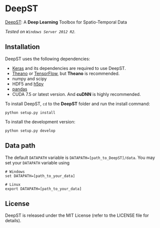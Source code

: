 DeepST
======
[DeepST](https://github.com/lucktroy/DeepST): A **Deep Learning** Toolbox for Spatio-Temporal Data

*Tested on `Windows Server 2012 R2`.*

## Installation

DeepST uses the following dependencies: 

* [Keras](https://keras.io/#installation) and its dependencies are required to use DeepST. 
* [Theano](http://deeplearning.net/software/theano/install.html#install) or [TensorFlow](https://github.com/tensorflow/tensorflow#download-and-setup), but **Theano** is recommended. 
* numpy and scipy
* HDF5 and [h5py](http://www.h5py.org/)
* [pandas](http://pandas.pydata.org/)
* CUDA 7.5 or latest version. And **cuDNN** is highly recommended. 

To install DeepST, `cd` to the **DeepST** folder and run the install command:

```
python setup.py install
```

To install the development version:

```
python setup.py develop
```

## Data path

The default `DATAPATH` variable is `DATAPATH=[path_to_DeepST]/data`. You may set your `DATAPATH` variable using

```
# Windows
set DATAPATH=[path_to_your_data]

# Linux
export DATAPATH=[path_to_your_data]
```

## License

DeepST is released under the MIT License (refer to the LICENSE file for details).